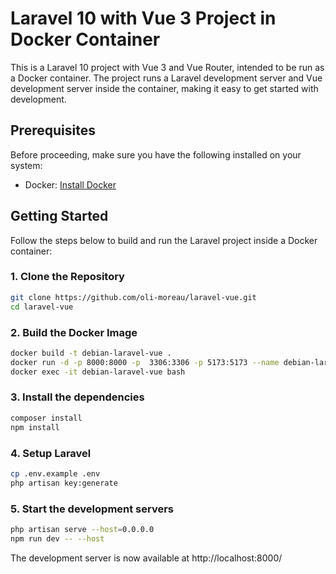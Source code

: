 # Laravel 10 with Vue 3 Project in Docker Container

This is a Laravel 10 project with Vue 3 and Vue Router, intended to be run as a Docker container. The project runs a Laravel development server and Vue development server inside the container, making it easy to get started with development.

## Prerequisites

Before proceeding, make sure you have the following installed on your system:

- Docker: [Install Docker](https://www.docker.com/get-started)

## Getting Started

Follow the steps below to build and run the Laravel project inside a Docker container:

### 1. Clone the Repository

```bash
git clone https://github.com/oli-moreau/laravel-vue.git
cd laravel-vue
```

### 2. Build the Docker Image

```bash
docker build -t debian-laravel-vue .
docker run -d -p 8000:8000 -p  3306:3306 -p 5173:5173 --name debian-laravel-vue -v "$(pwd)":/var/www/html debian-laravel-vue
docker exec -it debian-laravel-vue bash
```

### 3. Install the dependencies

```bash
composer install
npm install
```

### 4. Setup Laravel

```bash
cp .env.example .env
php artisan key:generate
```

### 5. Start the development servers
```bash
php artisan serve --host=0.0.0.0
npm run dev -- --host
```
The development server is now available at http://localhost:8000/
